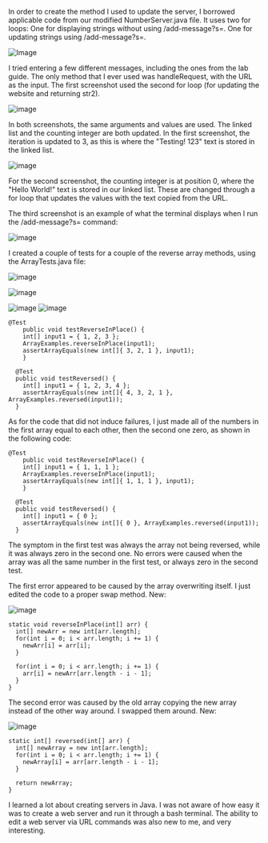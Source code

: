 In order to create the method I used to update the server, I borrowed applicable code from our modified NumberServer.java file.
It uses two for loops:
  One for displaying strings without using /add-message?s=.
  One for updating strings using /add-message?s=.
  
![Image](addCode.png)

I tried entering a few different messages, including the ones from the lab guide. The only method that I ever used was handleRequest, with the URL
as the input. The first screenshot used the second for loop (for updating the website and returning str2).

![image](addTest1.png)

In both screenshots, the same arguments and values are used. The linked list and the counting integer are both updated. In the first screenshot, the iteration is
updated to 3, as this is where the "Testing! 123" text is stored in the linked list.

![image](addTest3.png)

For the second screenshot, the counting integer is at position 0, where the "Hello World!" text is stored in our linked list. These are changed through
a for loop that updates the values with the text copied from the URL.

The third screenshot is an example of what the terminal displays when I run the /add-message?s= command:

![image](addTest2.png)

I created a couple of tests for a couple of the reverse array methods, using the ArrayTests.java file:

![image](bugCodeTest.png)

![image](bugCodeError.png)

![image](bugCodeError1.png)
![image](bugCodeError2.png)

```
@Test 
	public void testReverseInPlace() {
    int[] input1 = { 1, 2, 3 };
    ArrayExamples.reverseInPlace(input1);
    assertArrayEquals(new int[]{ 3, 2, 1 }, input1);
	}
```
```
  @Test
  public void testReversed() {
    int[] input1 = { 1, 2, 3, 4 };
    assertArrayEquals(new int[]{ 4, 3, 2, 1 }, ArrayExamples.reversed(input1));
  }
  ```
  
As for the code that did not induce failures, I just made all of the numbers in the first array equal to each other, then the second one zero,
as shown in the following code:

```
@Test 
	public void testReverseInPlace() {
    int[] input1 = { 1, 1, 1 };
    ArrayExamples.reverseInPlace(input1);
    assertArrayEquals(new int[]{ 1, 1, 1 }, input1);
	}
```
```
  @Test
  public void testReversed() {
    int[] input1 = { 0 };
    assertArrayEquals(new int[]{ 0 }, ArrayExamples.reversed(input1));
  }
  ```
  
  The symptom in the first test was always the array not being reversed, while it was always zero in the second one. No errors were caused when the array was
  all the same number in the first test, or always zero in the second test.
  
  The first error appeared to be caused by the array overwriting itself. I just edited the code to a proper swap method. New:
  
  ![image](bugCodeFix1.png)
  
  ```
  static void reverseInPlace(int[] arr) {
    int[] newArr = new int[arr.length];
    for(int i = 0; i < arr.length; i += 1) {
      newArr[i] = arr[i];
    }

    for(int i = 0; i < arr.length; i += 1) {
      arr[i] = newArr[arr.length - i - 1];
    }
  }
  ```
  
  The second error was caused by the old array copying the new array instead of the other way around. I swapped them around. New:
  
  ![image](bugCodeFix2.png)
  
  ```
  static int[] reversed(int[] arr) {
    int[] newArray = new int[arr.length];
    for(int i = 0; i < arr.length; i += 1) {
      newArray[i] = arr[arr.length - i - 1];
    }

    return newArray;
  }
  ```
  
  I learned a lot about creating servers in Java. I was not aware of how easy it was to create a web server and run it through a bash terminal.
  The ability to edit a web server via URL commands was also new to me, and very interesting.
